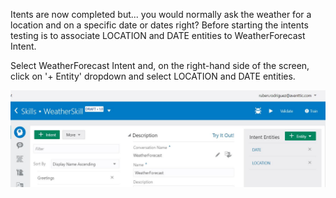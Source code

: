 Itents are now completed but... you would normally ask the weather for a location and on a specific date or dates right? 
Before starting the intents testing is to associate LOCATION and DATE entities to WeatherForecast Intent.

Select WeatherForecast Intent and, on the right-hand side of the screen, click on '+ Entity' dropdown and select LOCATION and DATE entities.

![Oracle Digital Assistant Associate Entities](./assets/skill-add-entities.jpg)